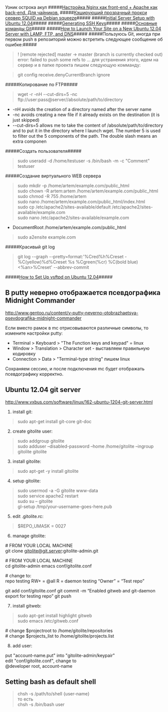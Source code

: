 Узник острока акул
#####[Настройка Nginx как front-end + Apache как back-end. Для чайников.](http://freehabr.ru/blog/linux/2365.html)
#####[Кэширующий прозрачный прокси сервер SQUID на Debian squeeze](http://habrahabr.ru/sandbox/39160/)#####
#####[Initial Server Setup with Ubuntu 12.04](https://www.digitalocean.com/community/articles/initial-server-setup-with-ubuntu-12-04)#####
#####[Generating SSH Keys](https://help.github.com/articles/generating-ssh-keys)#####
#####[Основные команды Git](http://crazycode.net/blog/5-versioning/8-git-main-commands)#####
#####[How to Launch Your Site on a New Ubuntu 12.04 Server with LAMP, FTP, and DNS](https://www.digitalocean.com/community/articles/how-to-launch-your-site-on-a-new-ubuntu-12-04-server-with-lamp-ftp-and-dns)#####
#####Пользуюсь Git, иногда при первом push в репозиторий можно встретить следующее сообщение об ошибке:#####
>! [remote rejected] master -> master (branch is currently checked out)
error: failed to push some refs to ...
для устранения этого, идем на сервер и в папке проекта пишем следующую комманду:
    
>git config receive.denyCurrentBranch ignore
    
#####Копирование по FTP#####
>wget -r -nH --cut-dirs=5 -nc ftp://user:pass@server//absolute/path/to/directory
       
>
* -nH avoids the creation of a directory named after the server name
* -nc avoids creating a new file if it already exists on the destination (it is just skipped)
* --cut-dirs=5 allows me to take the content of /absolute/path/to/directory and to put it in the directory where I launch wget. The number 5 is used to filter out the 5 components of the path. The double slash means an extra componen
    
#####Создать пользователя#####
>sudo useradd -d /home/testuser -s /bin/bash -m -c "Comment" testuser
    
#####Создание виртуального WEB сервера    
>sudo mkdir -p /home/artem/example.com/public_html    
>sudo chown -R artem:artem /home/artem/example.com/public_html     
>sudo chmod -R 755 /home/artem    
>sudo nano /home/artem/example.com/public_html/index.html    
>sudo cp /etc/apache2/sites-available/default /etc/apache2/sites-available/example.com    
>sudo nano /etc/apache2/sites-available/example.com    
* DocumentRoot /home/artem/example.com/public_html    
    
>sudo a2ensite example.com
    
#####Красивый git log
>git log --graph --pretty=format:'%Cred%h%Creset -%C(yellow)%d%Creset %s %Cgreen(%cr) %C(bold blue)<%an>%Creset' --abbrev-commit    

#####[How to Set Up vsftpd on Ubuntu 12.04](https://www.digitalocean.com/community/articles/how-to-set-up-vsftpd-on-ubuntu-12-04)#####
    
В putty неверно отображается псевдографика Midnight Commander
------------------------------------------------------------
http://www.gentoo.ru/content/v-putty-neverno-otobrazhaetsya-psevdografika-midnight-commander

Если вместо рамок в mc отрисовываются различные символы, то измените настройки putty:
   
* Terminal > Keyboard > "The Function keys and keypad" = linux
* Window > Translation > Character set - выставляем правильную кодировку
* Connection > Data > "Terminal-type string" пишем linux
    
Сохраняем сессию, и после подключения mc будет отображать псевдографику корректно.

Ubuntu 12.04 git server
-----------------------
http://www.vxbus.com/software/linux/162-ubuntu-1204-git-server.html

1. install git:
>sudo apt-get install git-core git-doc
    
2. create gitolite user:
>sudo addgroup gitolite    
>sudo adduser –disabled-password –home /home/gitolite –ingroup gitolite gitolite
    
3. install gitolite:
>sudo apt-get -y install gitolite
    
4. setup gitolite:
>sudo usermod -a -G gitolite www-data    
>sudo service apache2 restart    
>sudo su – gitolite    
>gl-setup /tmp/your-username-goes-here.pub    
     
5. edit .gitolite.rc:
>$REPO_UMASK = 0027
    
6. manage gitolite:
>
\# FROM YOUR LOCAL MACHINE    
git clone gitolite@git.server:gitolite-admin.git
>
\# FROM YOUR LOCAL MACHINE    
cd gitolite-admin
emacs conf/gitolite.conf
>
\# change to:    
repo testing
RW+ = @all
R = daemon
testing “Owner” = “Test repo”
>
git add conf/gitolite.conf
git commit -m “Enabled gitweb and git-daemon export for testing repo”
git push
        
7. install gitweb:
>sudo apt-get install highlight gitweb    
>sudo emacs /etc/gitweb.conf    
>
\# change $projectroot to /home/gitolite/repositories    
\# change $projects_list to /home/gitolite/projects.list    
      
8. add user:
>
put "account-name.put" into "gitolite-admin/keypair"    
edit "conf/gitolite.conf", change to    
@developer root, account-name    

Setting bash as default shell
-----------------------------
>chsh -s /path/to/shell {user-name}    
то есть    
>chsh -s /bin/bash user    

